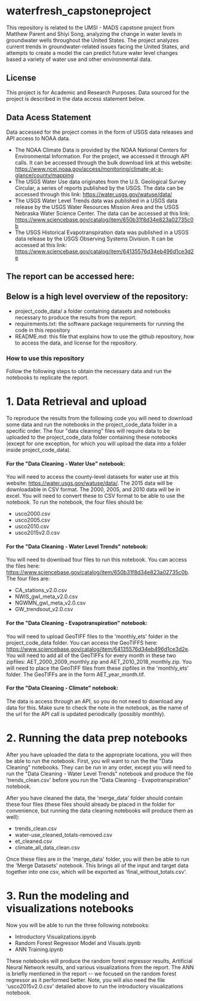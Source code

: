 # waterfresh_capstoneproject

This repository is related to the UMSI - MADS capstone project from Matthew Parent and Shiyi Song, analyzing the change in water levels in groundwater wells throughout the United States. The project analyzes current trends in groundwater-related issues facing the United States, and attempts to create a model the can predict future water level changes based a variety of water use and other environmental data.

## License
This project is for Academic and Research Purposes. Data sourced for the project is described in the data access statement below.

## Data Acess Statement
Data accessed for the project comes in the form of USGS data releases and API access to NOAA data.
- The NOAA Climate Data is provided by the NOAA National Centers for Environmental Information. For the project, we accessed it through API calls. It can be accessed through the bulk download link at this website: https://www.ncei.noaa.gov/access/monitoring/climate-at-a-glance/county/mapping
- The USGS Water Use data originates from the U.S. Geological Survey Circular, a series of reports published by the USGS. The data can be accessed through this link: https://water.usgs.gov/watuse/data/
- The USGS Water Level Trends data was published in a USGS data release by the USGS Water Resources Mission Area and the USGS Nebraska Water Science Center. The data can be accessed at this link: https://www.sciencebase.gov/catalog/item/650b31f8d34e823a02735c0b
- The USGS Historical Evapotranspiration data was published in a USGS data release by the USGS Observing Systems Division. It can be accessed at this link: https://www.sciencebase.gov/catalog/item/64135576d34eb496d1ce3d2e

## The report can be accessed here: 

## Below is a high level overview of the repository:
- project_code_data/ a folder containing datasets and notebooks necessary to produce the results from the report.
- requirements.txt: the software package requirements for running the code in this repository
- README.md: this file that explains how to use the github repository, how to access the data, and license for the repository.

### How to use this repository
Follow the following steps to obtain the necessary data and run the notebooks to replicate the report.

# 1. Data Retrieval and upload
To reproduce the results from the following code you will need to download some data and run the notebooks in the project_code_data folder in a specific order. The four "data cleaning" files will require data to be uploaded to the project_code_data folder containing these notebooks (except for one exception, for which you will upload the data into a folder inside project_code_data). 


#### For the "Data Cleaning - Water Use" notebook:
You will need to access the county-level datasets for water use at this website: https://water.usgs.gov/watuse/data/. The 2015 data will be downloadable in CSV format. The 2000, 2005, and 2010 data will be in excel. You will need to convert these to CSV format to be able to use the notebook. To run the notebook, the four files should be:
- usco2000.csv
- usco2005.csv
- usco2010.csv
- usco2015v2.0.csv

#### For the "Data Cleaning - Water Level Trends" notebook:
You will need to download four files to run this notebook. You can access the files here: https://www.sciencebase.gov/catalog/item/650b31f8d34e823a02735c0b. The four files are:
- CA_stations_v2.0.csv
- NWIS_gwl_meta_v2.0.csv
- NGWMN_gwl_meta_v2.0.csv
- GW_trendsout_v2.0.csv

#### For the "Data Cleaning - Evapotranspiration" notebook:
You will need to upload GeoTIFF files to the 'monthly_ets' folder in the project_code_data folder. You can access the GeoTIFFS here: https://www.sciencebase.gov/catalog/item/64135576d34eb496d1ce3d2e. You will need to add all of the GeoTIFFs for every month in these two zipfiles: AET_2000_2009_monthly.zip and AET_2010_2018_monthly.zip. You will need to place the GeoTIFF files from these zipfiles in the 'monthly_ets' folder. The GeoTIFFs are in the form AET_year_month.tif.

#### For the "Data Cleaning - Climate" notebook:
The data is access through an API, so you do not need to download any data for this. Make sure to check the note in the notebook, as the name of the url for the API call is updated periodically (possibly monthly).

# 2. Running the data prep notebooks
After you have uploaded the data to the appropriate locations, you will then be able to run the notebook. First, you will want to run the the "Data Cleaning" notebooks. They can be run in any order, except you will need to run the "Data Cleaning - Water Level Trends" notebook and produce the file 'trends_clean.csv' before you run the "Data Cleaning - Evapotranspiration" notebook. 

After you have cleaned the data, the 'merge_data' folder should contain these four files (these files should already be placed in the folder for convenience, but running the data cleaning notebooks will produce them as well):
- trends_clean.csv
- water-use_cleaned_totals-removed.csv
- et_cleaned.csv
- climate_all_data_clean.csv

Once these files are in the 'merge_data' folder, you will then be able to run the 'Merge Datasets' notebook. This brings all of the input and target data together into one csv, which will be exported as 'final_without_totals.csv'.

# 3. Run the modeling and visualizations notebooks
Now you will be able to run the three following notebooks:
- Introductory Visualizations.ipynb
- Random Forest Regressor Model and Visuals.ipynb
- ANN Training.ipynb

These notebooks will produce the random forest regressor results, Artificial Neural Network results, and various visualizations from the report. The ANN is briefly mentioned in the report -- we focused on the random forest regressor as it performed better. Note, you will also need the file 'usco2015v2.0.csv' detailed above to run the introductory visualizations notebook.










